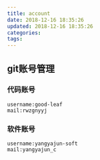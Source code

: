 ```yaml
---
title: account
date: 2018-12-16 18:35:26
updated: 2018-12-16 18:35:26
categories:
tags:
---
```

## git账号管理
### 代码账号
```
username:good-leaf
mail:rwzgnyyj
```
### 软件账号
```
username:yangyajun-soft
mail:yangyajun_c
```
